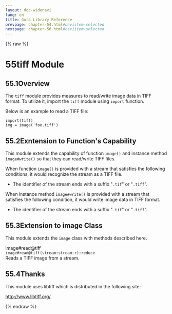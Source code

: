 ```yaml
---
layout: doc-widenavi
lang: en
title: Gura Library Reference
prevpage: chapter-54.html#naviitem-selected
nextpage: chapter-56.html#naviitem-selected
---
```

{% raw %}
<h1><span class="caption-index-1">55</span>tiff Module</h1>
<h2><span class="caption-index-2">55.1</span><a name="anchor-55-1"></a>Overview</h2>
<p>
The <code class="highlighter-rouge">tiff</code> module provides measures to read/write image data in TIFF format. To utilize it, import the <code class="highlighter-rouge">tiff</code> module using <code class="highlighter-rouge">import</code> function.
</p>
<p>
Below is an example to read a TIFF file:
</p>
<pre class="highlight"><code>import(tiff)
img = image('foo.tiff')
</code></pre>
<h2><span class="caption-index-2">55.2</span><a name="anchor-55-2"></a>Exntension to Function's Capability</h2>
<p>
This module extends the capability of function <code class="highlighter-rouge">image()</code> and instance method <code class="highlighter-rouge">image#write()</code> so that they can read/write TIFF files.
</p>
<p>
When function <code class="highlighter-rouge">image()</code> is provided with a stream that satisfies the following conditions, it would recognize the stream as a TIFF file.
</p>
<ul>
<li>The identifier of the stream ends with a suffix "<code class="highlighter-rouge">.tif</code>" or "<code class="highlighter-rouge">.tiff</code>".</li>
</ul>
<p>
When instance method <code class="highlighter-rouge">image#write()</code> is provided with a stream that satisfies the following condition, it would write image data in TIFF format.
</p>
<ul>
<li>The identifier of the stream ends with a suffix "<code class="highlighter-rouge">.tif</code>" or "<code class="highlighter-rouge">.tiff</code>".</li>
</ul>
<h2><span class="caption-index-2">55.3</span><a name="anchor-55-3"></a>Extension to image Class</h2>
<p>
This module extends the <code class="highlighter-rouge">image</code> class with methods described here.
</p>
<p>
<div class="h5">image#read@tiff</div>
<div class="mb-2"><i class="fas fa-caret-right mr-2"></i><code>image#read@tiff(stream:stream:r):reduce</code></div>
Reads a TIFF image from a stream.
</p>
<h2><span class="caption-index-2">55.4</span><a name="anchor-55-4"></a>Thanks</h2>
<p>
This module uses libtiff which is distributed in the following site:
</p>
<p>
<a href="http://www.libtiff.org/">http://www.libtiff.org/</a>
</p>
{% endraw %}
